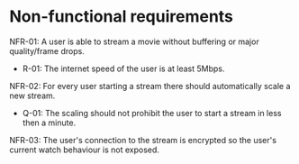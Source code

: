 # Non-functional requirements

NFR-01: A user is able to stream a movie without buffering or major quality/frame drops.
  - R-01: The internet speed of the user is at least 5Mbps.

NFR-02: For every user starting a stream there should automatically scale a new stream.
  - Q-01: The scaling should not prohibit the user to start a stream in less then a minute.

NFR-03: The user's connection to the stream is encrypted so the user's current watch behaviour is not exposed.
